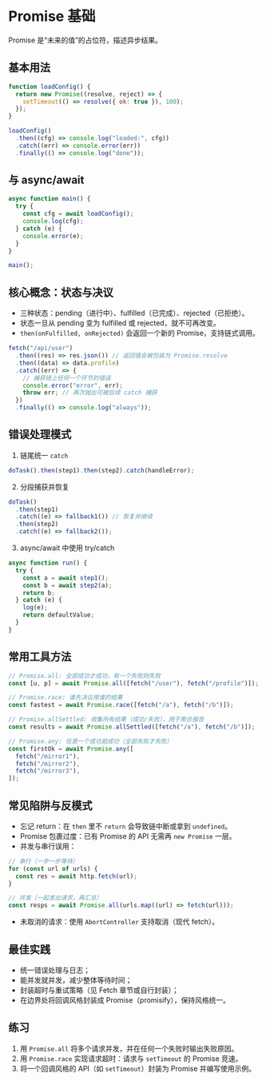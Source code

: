 # Promise 基础

Promise 是“未来的值”的占位符，描述异步结果。

## 基本用法

```javascript
function loadConfig() {
  return new Promise((resolve, reject) => {
    setTimeout(() => resolve({ ok: true }), 100);
  });
}

loadConfig()
  .then((cfg) => console.log("loaded:", cfg))
  .catch((err) => console.error(err))
  .finally(() => console.log("done"));
```

## 与 async/await

```javascript
async function main() {
  try {
    const cfg = await loadConfig();
    console.log(cfg);
  } catch (e) {
    console.error(e);
  }
}

main();
```

## 核心概念：状态与决议

- 三种状态：pending（进行中）、fulfilled（已完成）、rejected（已拒绝）。
- 状态一旦从 pending 变为 fulfilled 或 rejected，就不可再改变。
- `then(onFulfilled, onRejected)` 会返回一个新的 Promise，支持链式调用。

```javascript
fetch("/api/user")
  .then((res) => res.json()) // 返回值会被包装为 Promise.resolve
  .then((data) => data.profile)
  .catch((err) => {
    // 捕获链上任何一个环节的错误
    console.error("error", err);
    throw err; // 再次抛出可被后续 catch 捕获
  })
  .finally(() => console.log("always"));
```

## 错误处理模式

1. 链尾统一 `catch`

```javascript
doTask().then(step1).then(step2).catch(handleError);
```

2. 分段捕获并恢复

```javascript
doTask()
  .then(step1)
  .catch((e) => fallback1()) // 恢复并继续
  .then(step2)
  .catch((e) => fallback2());
```

3. async/await 中使用 try/catch

```javascript
async function run() {
  try {
    const a = await step1();
    const b = await step2(a);
    return b;
  } catch (e) {
    log(e);
    return defaultValue;
  }
}
```

## 常用工具方法

```javascript
// Promise.all: 全部成功才成功，有一个失败则失败
const [u, p] = await Promise.all([fetch("/user"), fetch("/profile")]);

// Promise.race: 谁先决议用谁的结果
const fastest = await Promise.race([fetch("/a"), fetch("/b")]);

// Promise.allSettled: 收集所有结果（成功/失败），用于聚合报告
const results = await Promise.allSettled([fetch("/a"), fetch("/b")]);

// Promise.any: 任意一个成功就成功（全部失败才失败）
const firstOk = await Promise.any([
  fetch("/mirror1"),
  fetch("/mirror2"),
  fetch("/mirror3"),
]);
```

## 常见陷阱与反模式

- 忘记 return：在 `then` 里不 `return` 会导致链中断或拿到 `undefined`。
- Promise 包裹过度：已有 Promise 的 API 无需再 `new Promise` 一层。
- 并发与串行误用：

```javascript
// 串行（一步一步等待）
for (const url of urls) {
  const res = await http.fetch(url);
}

// 并发（一起发出请求，再汇总）
const resps = await Promise.all(urls.map((url) => fetch(url)));
```

- 未取消的请求：使用 `AbortController` 支持取消（现代 fetch）。

## 最佳实践

- 统一错误处理与日志；
- 能并发就并发，减少整体等待时间；
- 封装超时与重试策略（见 Fetch 章节或自行封装）；
- 在边界处将回调风格封装成 Promise（promisify），保持风格统一。

## 练习

1. 用 `Promise.all` 将多个请求并发，并在任何一个失败时输出失败原因。
2. 用 `Promise.race` 实现请求超时：请求与 `setTimeout` 的 Promise 竞速。
3. 将一个回调风格的 API（如 `setTimeout`）封装为 Promise 并编写使用示例。
